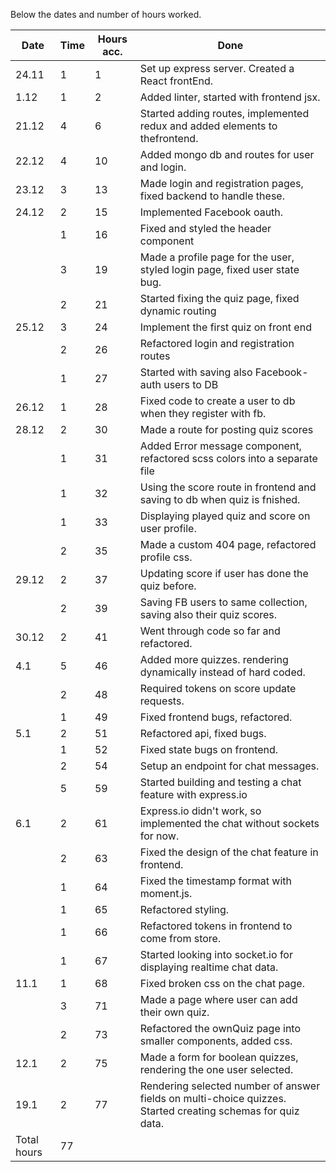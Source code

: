 Below the dates and number of hours worked.

| Date        | Time | Hours acc. | Done                                                                                                        |
| ----------- | ---- | ---------- | ----------------------------------------------------------------------------------------------------------- |
| 24.11       | 1    | 1          | Set up express server. Created a React frontEnd.                                                            |
| 1.12        | 1    | 2          | Added linter, started with frontend jsx.                                                                    |
| 21.12       | 4    | 6          | Started adding routes, implemented redux and added elements to thefrontend.                                 |
| 22.12       | 4    | 10         | Added mongo db and routes for user and login.                                                               |
| 23.12       | 3    | 13         | Made login and registration pages, fixed backend to handle these.                                           |
| 24.12       | 2    | 15         | Implemented Facebook oauth.                                                                                 |
|             | 1    | 16         | Fixed and styled the header component                                                                       |
|             | 3    | 19         | Made a profile page for the user, styled login page, fixed user state bug.                                  |
|             | 2    | 21         | Started fixing the quiz page, fixed dynamic routing                                                         |
| 25.12       | 3    | 24         | Implement the first quiz on front end                                                                       |
|             | 2    | 26         | Refactored login and registration routes                                                                    |
|             | 1    | 27         | Started with saving also Facebook-auth users to DB                                                          |
| 26.12       | 1    | 28         | Fixed code to create a user to db when they register with fb.                                               |
| 28.12       | 2    | 30         | Made a route for posting quiz scores                                                                        |
|             | 1    | 31         | Added Error message component, refactored scss colors into a separate file                                  |
|             | 1    | 32         | Using the score route in frontend and saving to db when quiz is fnished.                                    |
|             | 1    | 33         | Displaying played quiz and score on user profile.                                                           |
|             | 2    | 35         | Made a custom 404 page, refactored profile css.                                                             |
| 29.12       | 2    | 37         | Updating score if user has done the quiz before.                                                            |
|             | 2    | 39         | Saving FB users to same collection, saving also their quiz scores.                                          |
| 30.12       | 2    | 41         | Went through code so far and refactored.                                                                    |
| 4.1         | 5    | 46         | Added more quizzes. rendering dynamically instead of hard coded.                                            |
|             | 2    | 48         | Required tokens on score update requests.                                                                   |
|             | 1    | 49         | Fixed frontend bugs, refactored.                                                                            |
| 5.1         | 2    | 51         | Refactored api, fixed bugs.                                                                                 |
|             | 1    | 52         | Fixed state bugs on frontend.                                                                               |
|             | 2    | 54         | Setup an endpoint for chat messages.                                                                        |
|             | 5    | 59         | Started building and testing a chat feature with express.io                                                 |
| 6.1         | 2    | 61         | Express.io didn't work, so implemented the chat without sockets for now.                                    |
|             | 2    | 63         | Fixed the design of the chat feature in frontend.                                                           |
|             | 1    | 64         | Fixed the timestamp format with moment.js.                                                                  |
|             | 1    | 65         | Refactored styling.                                                                                         |
|             | 1    | 66         | Refactored tokens in frontend to come from store.                                                           |
|             | 1    | 67         | Started looking into socket.io for displaying realtime chat data.                                           |
| 11.1        | 1    | 68         | Fixed broken css on the chat page.                                                                          |
|             | 3    | 71         | Made a page where user can add their own quiz.                                                              |
|             | 2    | 73         | Refactored the ownQuiz page into smaller components, added css.                                             |
| 12.1        | 2    | 75         | Made a form for boolean quizzes, rendering the one user selected.                                           |
| 19.1        | 2    | 77         | Rendering selected number of answer fields on multi-choice quizzes. Started creating schemas for quiz data. |
| Total hours | 77   |            |
